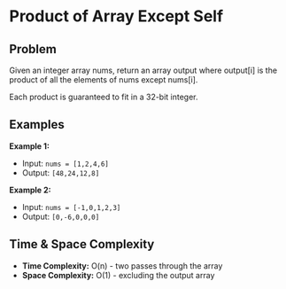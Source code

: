 # Product of Array Except Self

## Problem
Given an integer array nums, return an array output where output[i] is the product of all the elements of nums except nums[i].

Each product is guaranteed to fit in a 32-bit integer.

## Examples

**Example 1:**
- Input: `nums = [1,2,4,6]`
- Output: `[48,24,12,8]`

**Example 2:**
- Input: `nums = [-1,0,1,2,3]`
- Output: `[0,-6,0,0,0]`

## Time & Space Complexity
- **Time Complexity:** O(n) - two passes through the array
- **Space Complexity:** O(1) - excluding the output array
